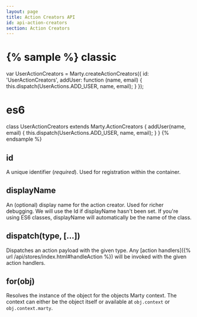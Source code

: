 ```yaml
---
layout: page
title: Action Creators API
id: api-action-creators
section: Action Creators
---
```

{% sample %}
classic
=======
var UserActionCreators = Marty.createActionCreators({
  id: 'UserActionCreators',
  addUser: function (name, email) {
    this.dispatch(UserActions.ADD_USER, name, email);
  }
});

es6
===
class UserActionCreators extends Marty.ActionCreators {
  addUser(name, email) {
    this.dispatch(UserActions.ADD_USER, name, email);
  }
}
{% endsample %}

<h2 id="id">id</h2>

A unique identifier (*required*). Used for registration within the container.

<h2 id="displayName">displayName</h2>

An (optional) display name for the action creator. Used for richer debugging. We will use the Id if displayName hasn't been set. If you're using ES6 classes, displayName will automatically be the name of the class.

<h2 id="dispatch">dispatch(type, [...])</h2>

Dispatches an action payload with the given type. Any [action handlers]({% url /api/stores/index.html#handleAction %}) will be invoked with the given action handlers.

<h2 id="for">for(obj)</h2>

Resolves the instance of the object for the objects Marty context. The context can either be the object itself or available at ``obj.context`` or ``obj.context.marty``.